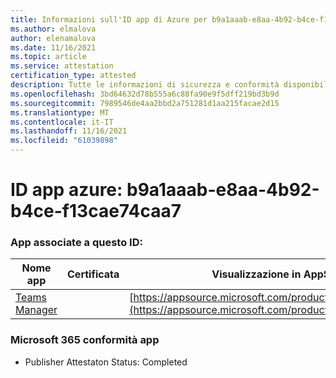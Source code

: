 ```yaml
---
title: Informazioni sull'ID app di Azure per b9a1aaab-e8aa-4b92-b4ce-f13cae74caa7
ms.author: elmalova
author: elenamalova
ms.date: 11/16/2021
ms.topic: article
ms.service: attestation
certification_type: attested
description: Tutte le informazioni di sicurezza e conformità disponibili per b9a1aaab-e8aa-4b92-b4ce-f13cae74caa7.
ms.openlocfilehash: 3bd64632d78b555a6c88fa90e9f5dff219bd3b9d
ms.sourcegitcommit: 7989546de4aa2bbd2a751281d1aa215facae2d15
ms.translationtype: MT
ms.contentlocale: it-IT
ms.lasthandoff: 11/16/2021
ms.locfileid: "61039898"
---
```

# <a name="azure-app-id-b9a1aaab-e8aa-4b92-b4ce-f13cae74caa7"></a>ID app azure: b9a1aaab-e8aa-4b92-b4ce-f13cae74caa7


### <a name="apps-associated-with-this-id"></a>App associate a questo ID:
| **Nome app** | **Certificata** | **Visualizzazione in AppSource** |
|--------------|---------------|-----------------------|
| [Teams Manager](https://docs.microsoft.com/microsoft-365-app-certification/forward/WA200000764) |  | [https://appsource.microsoft.com/product/office/WA200000764](https://appsource.microsoft.com/product/office/WA200000764) |

### <a name="microsoft-365-app-compliance-status"></a>Microsoft 365 conformità app
- Publisher Attestaton Status: Completed
